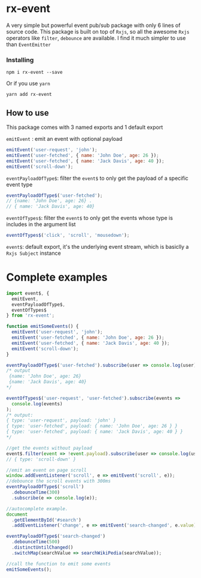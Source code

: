 # rx-event

A very simple but powerful event pub/sub package with only 6 lines of source code. This package is built on top of `Rxjs`, so all the awesome `Rxjs` operators like `filter`, `debounce` are available. I find it much simpler to use than `EventEmitter`

### Installing

```
npm i rx-event --save
```

Or if you use `yarn`

```
yarn add rx-event
```

## How to use

This package comes with 3 named exports and 1 default export

`emitEvent` : emit an event with optional payload

```js
emitEvent('user-request', 'john');
emitEvent('user-fetched', { name: 'John Doe', age: 26 });
emitEvent('user-fetched', { name: 'Jack Davis', age: 40 });
emitEvent('scroll-down');
```

`eventPayloadOfType$`: filter the `event$` to only get the payload of a specific event type

```js
eventPayloadOfType$('user-fetched');
// {name: 'John Doe', age: 26} .
// { name: 'Jack Davis', age: 40}
```

`eventOfTypes$`: filter the `event$` to only get the events whose type is includes in the argument list

```js
eventOfTypes$('click', 'scroll', 'mousedown');
```

`event$`: default export, it's the underlying event stream, which is basiclly a `Rxjs Subject` instance

# Complete examples

```js
import event$, {
  emitEvent,
  eventPayloadOfType$,
  eventOfTypes$
} from 'rx-event';

function emitSomeEvents() {
  emitEvent('user-request', 'john');
  emitEvent('user-fetched', { name: 'John Doe', age: 26 });
  emitEvent('user-fetched', { name: 'Jack Davis', age: 40 });
  emitEvent('scroll-down');
}

eventPayloadOfType$('user-fetched').subscribe(user => console.log(user));
/* output
 {name: 'John Doe', age: 26}
 {name: 'Jack Davis', age: 40}
*/

eventOfTypes$('user-request', 'user-fetched').subscribe(events =>
  console.log(events)
);
/* output:
{ type: 'user-request', payload: 'john' }
{ type: 'user-fetched', payload: { name: 'John Doe', age: 26 } }
{ type: 'user-fetched', payload: { name: 'Jack Davis', age: 40 } }
*/

//get the events without payload
event$.filter(event => !event.payload).subscribe(user => console.log(user));
// { type: 'scroll-down' }

//emit an event on page scroll
window.addEventListener('scroll', e => emitEvent('scroll', e));
//debounce the scroll events with 300ms
eventPayloadOfType$('scroll')
  .debounceTime(300)
  .subscribe(e => console.log(e));

//autocomplete example.
document
  .getElementById('#search')
  .addEventListener('change', e => emitEvent('search-changed', e.value));

eventPayloadOfType$('search-changed')
  .debounceTime(500)
  .distinctUntilChanged()
  .switchMap(searchValue => searchWikiPedia(searchValue));

//call the function to emit some events
emitSomeEvents();
```
